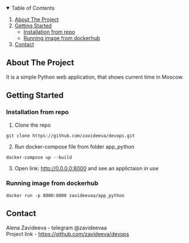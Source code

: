 <!-- TABLE OF CONTENTS -->
<details open="open">
  <summary>Table of Contents</summary>
  <ol>
    <li>
      <a href="#about-the-project">About The Project</a>
    </li>
    <li>
      <a href="#getting-started">Getting Started</a>
      <ul>
      <li><a href="#installation-from-repo">Installation from repo</a></li>
      <li><a href="#running-image-from-dockerhub">Running image from dockerhub</a></li>
      </ul>
    </li>
    <li><a href="#contact">Contact</a></li>
  </ol>
</details>

<!-- ABOUT THE PROJECT -->
## About The Project
It is a simple Python web application, that shows current time in Moscow.

<!-- GETTING STARTED -->
## Getting Started
### Installation from repo
1. Clone the repo
```
git clone https://github.com/zavideeva/devops.git
```
2. Run docker-compose file from folder app_python

```
docker-compose up --build
```
3. Open link: http://0.0.0.0:8000 and see an applictaion in use
### Running image from dockerhub
``` 
docker run -p 8000:8000 zavideevaa/app_python
```

<!-- CONTACT -->
## Contact
Alena Zavideeva - telegram @zavideevaa  
Project link - https://github.com/zavideeva/devops
